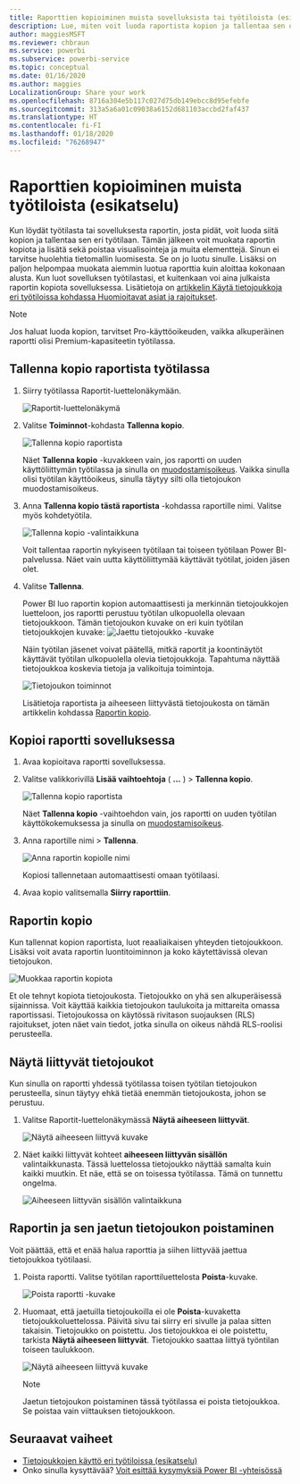 ```yaml
---
title: Raporttien kopioiminen muista sovelluksista tai työtiloista (esikatselu) – Power BI
description: Lue, miten voit luoda raportista kopion ja tallentaa sen omaan työtilaasi.
author: maggiesMSFT
ms.reviewer: chbraun
ms.service: powerbi
ms.subservice: powerbi-service
ms.topic: conceptual
ms.date: 01/16/2020
ms.author: maggies
LocalizationGroup: Share your work
ms.openlocfilehash: 8716a304e5b117c027d75db149ebcc8d95efebfe
ms.sourcegitcommit: 313a5a6a01c09038a6152d681103accbd2faf437
ms.translationtype: HT
ms.contentlocale: fi-FI
ms.lasthandoff: 01/18/2020
ms.locfileid: "76268947"
---
```

# <a name="copy-reports-from-other-workspaces-preview"></a>Raporttien kopioiminen muista työtiloista (esikatselu)

Kun löydät työtilasta tai sovelluksesta raportin, josta pidät, voit luoda siitä kopion ja tallentaa sen eri työtilaan. Tämän jälkeen voit muokata raportin kopiota ja lisätä sekä poistaa visualisointeja ja muita elementtejä. Sinun ei tarvitse huolehtia tietomallin luomisesta. Se on jo luotu sinulle. Lisäksi on paljon helpompaa muokata aiemmin luotua raporttia kuin aloittaa kokonaan alusta. Kun luot sovelluksen työtilastasi, et kuitenkaan voi aina julkaista raportin kopiota sovelluksessa. Lisätietoja on [artikkelin Käytä tietojoukkoja eri työtiloissa kohdassa Huomioitavat asiat ja rajoitukset](service-datasets-across-workspaces.md#considerations-and-limitations).

> [!NOTE]
> Jos haluat luoda kopion, tarvitset Pro-käyttöoikeuden, vaikka alkuperäinen raportti olisi Premium-kapasiteetin työtilassa.

## <a name="save-a-copy-of-a-report-in-a-workspace"></a>Tallenna kopio raportista työtilassa

1. Siirry työtilassa Raportit-luettelonäkymään.

    ![Raportit-luettelonäkymä](media/service-datasets-copy-reports/power-bi-report-list-view.png)

1. Valitse **Toiminnot**-kohdasta **Tallenna kopio**.

    ![Tallenna kopio raportista](media/service-datasets-copy-reports/power-bi-dataset-save-report-copy.png)

    Näet **Tallenna kopio** -kuvakkeen vain, jos raportti on uuden käyttöliittymän työtilassa ja sinulla on [muodostamisoikeus](service-datasets-build-permissions.md). Vaikka sinulla olisi työtilan käyttöoikeus, sinulla täytyy silti olla tietojoukon muodostamisoikeus.

3. Anna **Tallenna kopio tästä raportista** -kohdassa raportille nimi. Valitse myös kohdetyötila.

    ![Tallenna kopio -valintaikkuna](media/service-datasets-copy-reports/power-bi-dataset-save-report.png)

    Voit tallentaa raportin nykyiseen työtilaan tai toiseen työtilaan Power BI-palvelussa. Näet vain uutta käyttöliittymää käyttävät työtilat, joiden jäsen olet. 
  
4. Valitse **Tallenna**.

    Power BI luo raportin kopion automaattisesti ja merkinnän tietojoukkojen luetteloon, jos raportti perustuu työtilan ulkopuolella olevaan tietojoukkoon. Tämän tietojoukon kuvake on eri kuin työtilan tietojoukkojen kuvake: ![Jaettu tietojoukko -kuvake](media/service-datasets-discover-across-workspaces/power-bi-shared-dataset-icon.png)
    
    Näin työtilan jäsenet voivat päätellä, mitkä raportit ja koontinäytöt käyttävät työtilan ulkopuolella olevia tietojoukkoja. Tapahtuma näyttää tietojoukkoa koskevia tietoja ja valikoituja toimintoja.

    ![Tietojoukon toiminnot](media/service-datasets-across-workspaces/power-bi-dataset-actions.png)

    Lisätietoja raportista ja aiheeseen liittyvästä tietojoukosta on tämän artikkelin kohdassa [Raportin kopio](#your-copy-of-the-report).

## <a name="copy-a-report-in-an-app"></a>Kopioi raportti sovelluksessa

1. Avaa kopioitava raportti sovelluksessa.
2. Valitse valikkorivillä **Lisää vaihtoehtoja** ( **...** ) > **Tallenna kopio**.

    ![Tallenna kopio raportista](media/service-datasets-copy-reports/power-bi-save-copy.png)

    Näet **Tallenna kopio** -vaihtoehdon vain, jos raportti on uuden työtilan käyttökokemuksessa ja sinulla on [muodostamisoikeus](service-datasets-build-permissions.md).

3. Anna raportille nimi > **Tallenna**.

    ![Anna raportin kopiolle nimi](media/service-datasets-copy-reports/power-bi-save-report-from-app.png)

    Kopiosi tallennetaan automaattisesti omaan työtilaasi.

4. Avaa kopio valitsemalla **Siirry raporttiin**.

## <a name="your-copy-of-the-report"></a>Raportin kopio

Kun tallennat kopion raportista, luot reaaliaikaisen yhteyden tietojoukkoon. Lisäksi voit avata raportin luontitoiminnon ja koko käytettävissä olevan tietojoukon. 

![Muokkaa raportin kopiota](media/service-datasets-copy-reports/power-bi-edit-report-copy.png)

Et ole tehnyt kopiota tietojoukosta. Tietojoukko on yhä sen alkuperäisessä sijainnissa. Voit käyttää kaikkia tietojoukon taulukoita ja mittareita omassa raportissasi. Tietojoukossa on käytössä rivitason suojauksen (RLS) rajoitukset, joten näet vain tiedot, jotka sinulla on oikeus nähdä RLS-roolisi perusteella.

## <a name="view-related-datasets"></a>Näytä liittyvät tietojoukot

Kun sinulla on raportti yhdessä työtilassa toisen työtilan tietojoukon perusteella, sinun täytyy ehkä tietää enemmän tietojoukosta, johon se perustuu.

1. Valitse Raportit-luettelonäkymässä **Näytä aiheeseen liittyvät**.

    ![Näytä aiheeseen liittyvä kuvake](media/service-datasets-copy-reports/power-bi-dataset-view-related.png)

1. Näet kaikki liittyvät kohteet **aiheeseen liittyvän sisällön** valintaikkunasta. Tässä luettelossa tietojoukko näyttää samalta kuin kaikki muutkin. Et näe, että se on toisessa työtilassa. Tämä on tunnettu ongelma.
 
    ![Aiheeseen liittyvän sisällön valintaikkuna](media/service-datasets-copy-reports/power-bi-dataset-related.png)

## <a name="delete-a-report-and-its-shared-dataset"></a>Raportin ja sen jaetun tietojoukon poistaminen

Voit päättää, että et enää halua raporttia ja siihen liittyvää jaettua tietojoukkoa työtilaasi.

1. Poista raportti. Valitse työtilan raporttiluettelosta **Poista**-kuvake.

    ![Poista raportti -kuvake](media/service-datasets-across-workspaces/power-bi-datasets-delete-report.png)

2. Huomaat, että jaetuilla tietojoukoilla ei ole **Poista**-kuvaketta tietojoukkoluettelossa. Päivitä sivu tai siirry eri sivulle ja palaa sitten takaisin. Tietojoukko on poistettu. Jos tietojoukkoa ei ole poistettu, tarkista **Näytä aiheeseen liittyvät**. Tietojoukko saattaa liittyä työntilan toiseen taulukkoon.

    ![Näytä aiheeseen liittyvä kuvake](media/service-datasets-across-workspaces/power-bi-dataset-view-related-icon.png)

    > [!NOTE]
    > Jaetun tietojoukon poistaminen tässä työtilassa ei poista tietojoukkoa. Se poistaa vain viittauksen tietojoukkoon.


## <a name="next-steps"></a>Seuraavat vaiheet

- [Tietojoukkojen käyttö eri työtiloissa (esikatselu)](service-datasets-across-workspaces.md)
- Onko sinulla kysyttävää? [Voit esittää kysymyksiä Power BI -yhteisössä](https://community.powerbi.com/)
